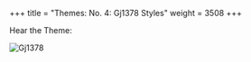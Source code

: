 +++
title = "Themes: No. 4: Gj1378 Styles"
weight = 3508
+++

Hear the Theme:       

![Gj1378](/img/04FenBk5M.jpg)
